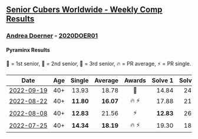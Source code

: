 <style>table {white-space: nowrap;}</style>
<link rel="stylesheet" type="text/css" href="/scw-comp/css/flags.css" />

## [Senior Cubers Worldwide - Weekly Comp Results](/scw-comp/results/)
### [Andrea Doerner](README.md) - [2020DOER01](https://www.worldcubeassociation.org/persons/2020DOER01?event=pyram)

#### Pyraminx Results

<span style="white-space: nowrap;">🥇 = 1st senior</span>, <span style="white-space: nowrap;">🥈 = 2nd senior</span>, <span style="white-space: nowrap;">🥉 = 3rd senior</span>, <span style="white-space: nowrap;">🔥 = PR average</span>, <span style="white-space: nowrap;">⚡ = PR single</span>.

| Date | Age | Single | Average | Awards | Solve 1 | Solve 2 | Solve 3 | Solve 4 | Solve 5 | Video |
| :--: | :--: | --: | --: | :--: | --: | --: | --: | --: | --: | :-- |
| [2022-09-19](../../results/2022-09-19/pyram.md) | 40+ | 13.93 | 18.78 | 🥉 | 14.84 | 24.35 | 21.91 | 19.60 | 13.93 | [Desktop](https://www.facebook.com/events/622543946125717/permalink/631252041921574) / [Mobile](https://m.facebook.com/events/622543946125717?view=permalink&id=631252041921574) |
| [2022-08-22](../../results/2022-08-22/pyram.md) | 40+ | **11.80** | **16.07** | 🔥 ⚡ | 17.88 | 21.85 | 14.66 | **11.80** | 15.68 | [Desktop](https://www.facebook.com/events/476554570981315/permalink/482462417057197) / [Mobile](https://m.facebook.com/events/476554570981315?view=permalink&id=482462417057197) |
| [2022-08-08](../../results/2022-08-08/pyram.md) | 40+ | **12.83** | 21.56 | ⚡ | **12.83** | 26.44 | 27.52 | 20.74 | 17.50 | [Desktop](https://www.facebook.com/andrea.doerner.146/videos/1276978229508569) / [Mobile](https://m.facebook.com/andrea.doerner.146/videos/1276978229508569) |
| [2022-07-25](../../results/2022-07-25/pyram.md) | 40+ | **14.34** | **18.19** | 🔥 ⚡ | 19.30 | 18.25 | 17.02 | **14.34** | 28.42 | [Desktop](https://www.facebook.com/andrea.doerner.146/videos/568646571641747) / [Mobile](https://m.facebook.com/andrea.doerner.146/videos/568646571641747) |


<!-- Global site tag (gtag.js) - Google Analytics -->
<script async src="https://www.googletagmanager.com/gtag/js?id=UA-86348435-3"></script>
<script>window.dataLayer = window.dataLayer || []; function gtag() {dataLayer.push(arguments);} gtag('js', new Date()); gtag('config', 'UA-86348435-3');</script>
